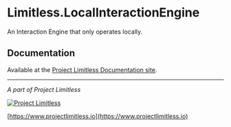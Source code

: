 # Limitless.LocalInteractionEngine

An Interaction Engine that only operates locally.

## Documentation

Available at the [Project Limitless Documentation site](https://docs.projectlimitless.io/local-interaction-engine).

---
*A part of Project Limitless*

[![Project Limitless](https://www.donovansolms.com/downloads/projectlimitless.jpg)](https://www.projectlimitless.io)

[https://www.projectlimitless.io](https://www.projectlimitless.io)

